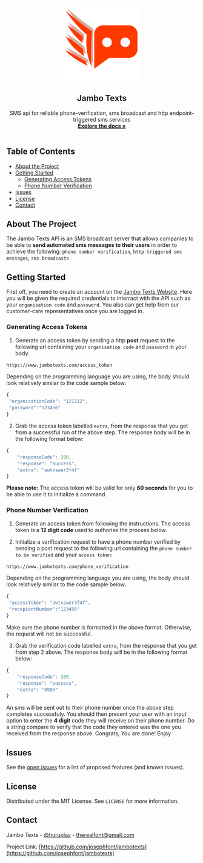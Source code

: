 <br />
<p align="center">
  <a href="https://github.com/josephfont/jambotext">
    <img src="logo_lg.png" alt="Logo" width="200" height="200">
  </a>

  <h2 align="center">Jambo Texts</h2>

  <p align="center">
    SMS api for reliable phone-verification, sms broadcast and http endpoint-triggered sms services
    <br />
    <a href="https://github.com/josephfont/jambotexts"><strong>Explore the docs »</strong></a>
    <br />
    <br />
    <!--a href="https://github.com/github_username/repo">View Demo</a>
    ·
    <a href="https://github.com/github_username/repo/issues">Report Bug</a>
    ·
    <a href="https://github.com/github_username/repo/issues">Request Feature</a-->
  </p>
</p>



<!-- TABLE OF CONTENTS -->
## Table of Contents

* [About the Project](#about-the-project)
* [Getting Started](#getting-started)
  * [Generating Access Tokens](#Generate-Access-Token)
  * [Phone Number Verification](#Phone-Number-Verification)
* [Issues](#Issues)
* [License](#license)
* [Contact](#contact)

<!-- ABOUT THE PROJECT -->
## About The Project

The Jambo Texts API is an SMS broadcast server that allows companies to be able to 
**send automated sms messages to their users** in order to achieve the following:
`phone number verification`, `http-triggered sms messages`, `sms broadcasts`

<!-- GETTING STARTED -->
## Getting Started

First off, you need to create an account on the [Jambo Texts Website](https://jambotexts.web.app). Here you will be given the required credentials to interract with the API such as your `organisation code` and `password`. You also can get help from our customer-care representatives once you are logged in.
### Generating Access Tokens

1. Generate an access token by sending a http **post** request to the following url containing your `organisation code` and `password` in your body.
```sh
https://www.jambotexts.com/access_token
```
Depending on the programming language you are using, the body should look relatively similar to the code sample below:
```javascript
{
 "organisationCode": "121212",
 "password":"123456"
}
```
2. Grab the access token labelled `extra`, from the response that you get from a successful run of the above step. The response body will be in the following format below:
```javascript
{
    "responseCode": 200,
    "response": "success",
    "extra": "awtxswer3f4f"
}
```
**Please note:** The access token will be valid for only **60 seconds** for you to be able to use it to initialize a command.

### Phone Number Verification
1. Generate an access token from following the instructions. The access token is a **12 digit code** used to authorise the process below.

2. Initialize a verification request to have a phone number verified by sending a post request to the following url containing the `phone number to be verified` and your `access token`:
```sh
https://www.jambotexts.com/phone_verification
```
Depending on the programming language you are using, the body should look relatively similar to the code sample below:
```javascript
{
 "accessToken": "awtxswer3f4f",
 "recepientNumber":"123456"
}
```
Make sure the phone number is formatted in the above format. Otherwise, the request will not be successful.

3. Grab the verification code labelled `extra`, from the response that you get from step 2 above. The response body will be in the following format below:
```javascript
{
    "responseCode": 200,
    "response": "success",
    "extra": "89QH"
}
```
An sms will be sent out to their phone number once the above step completes successfuly. You should then present your user with an input option to enter the **4 digit** code they will receive on their phone number. Do a string compare to verify that the code they entered was the one you received from the response above. 
Congrats, You are done! Enjoy

<!-- ROADMAP -->
## Issues

See the [open issues](https://github.com/josephfont/jambotexts/issues) for a list of proposed features (and known issues).



## License

Distributed under the MIT License. See `LICENSE` for more information.



<!-- CONTACT -->
## Contact

Jambo Texts - [@huruplay](https://twitter.com/huruplay) - therealfont@gmail.com

Project Link: [https://github.com/josephfont/jambotexts](https://github.com/josephfont/jambotexts)





<!-- MARKDOWN LINKS & IMAGES -->
<!-- https://www.markdownguide.org/basic-syntax/#reference-style-links -->
[contributors-shield]: https://img.shields.io/github/contributors/othneildrew/Best-README-Template.svg?style=flat-square
[contributors-url]: https://github.com/othneildrew/Best-README-Template/graphs/contributors
[forks-shield]: https://img.shields.io/github/forks/othneildrew/Best-README-Template.svg?style=flat-square
[forks-url]: https://github.com/othneildrew/Best-README-Template/network/members
[stars-shield]: https://img.shields.io/github/stars/othneildrew/Best-README-Template.svg?style=flat-square
[stars-url]: https://github.com/othneildrew/Best-README-Template/stargazers
[issues-shield]: https://img.shields.io/github/issues/othneildrew/Best-README-Template.svg?style=flat-square
[issues-url]: https://github.com/othneildrew/Best-README-Template/issues
[license-shield]: https://img.shields.io/github/license/othneildrew/Best-README-Template.svg?style=flat-square
[license-url]: https://github.com/othneildrew/Best-README-Template/blob/master/LICENSE.txt
[linkedin-shield]: https://img.shields.io/badge/-LinkedIn-black.svg?style=flat-square&logo=linkedin&colorB=555
[linkedin-url]: https://linkedin.com/in/othneildrew
[product-screenshot]: images/screenshot.png
